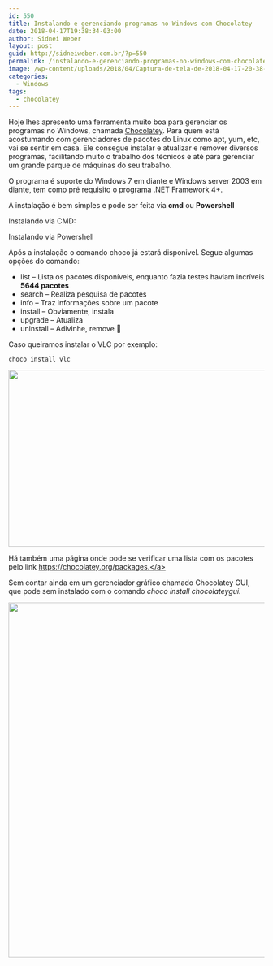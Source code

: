 ```yaml
---
id: 550
title: Instalando e gerenciando programas no Windows com Chocolatey
date: 2018-04-17T19:38:34-03:00
author: Sidnei Weber
layout: post
guid: http://sidneiweber.com.br/?p=550
permalink: /instalando-e-gerenciando-programas-no-windows-com-chocolatey/
image: /wp-content/uploads/2018/04/Captura-de-tela-de-2018-04-17-20-38-48.png
categories:
  - Windows
tags:
  - chocolatey
---
```

Hoje lhes apresento uma ferramenta muito boa para gerenciar os programas no Windows, chamada <a href="https://chocolatey.org/" target="_blank" rel="noopener">Chocolatey</a>. Para quem está acostumando com gerenciadores de pacotes do Linux como apt, yum, etc, vai se sentir em casa. Ele consegue instalar e atualizar e remover diversos programas, facilitando muito o trabalho dos técnicos e até para gerenciar um grande parque de máquinas do seu trabalho.

O programa é suporte do Windows 7 em diante e Windows server 2003 em diante, tem como pré requisito o programa .NET Framework 4+.

A instalação é bem simples e pode ser feita via **cmd** ou **Powershell**

Instalando via CMD:

<script src="https://gist.github.com/sidneiweber/4ea0bebfaa810888cc2cdd8068c58105.js"></script>

Instalando via Powershell

<script src="https://gist.github.com/sidneiweber/2d1627b19433cb39244f06cbbb39d6aa.js"></script>

Após a instalação o comando choco já estará disponivel. Segue algumas opções do comando:

  * list &#8211; Lista os pacotes disponíveis, enquanto fazia testes haviam incríveis **5644 pacotes**
  * search &#8211; Realiza pesquisa de pacotes
  * info &#8211; Traz informações sobre um pacote
  * install &#8211; Obviamente, instala
  * upgrade &#8211; Atualiza
  * uninstall &#8211; Adivinhe, remove 🙂

Caso queiramos instalar o VLC por exemplo:

```shell
choco install vlc
```

<img src="http://sidneiweber.com.br/wp-content/uploads/2018/04/Captura-de-tela-de-2018-04-17-20-32-04.png" alt="" width="647" height="348" srcset="https://sidneiweber.com.br/wp-content/uploads/2018/04/Captura-de-tela-de-2018-04-17-20-32-04.png 647w, https://sidneiweber.com.br/wp-content/uploads/2018/04/Captura-de-tela-de-2018-04-17-20-32-04-300x161.png 300w" sizes="(max-width: 647px) 100vw, 647px" />

Há também uma página onde pode se verificar uma lista com os pacotes pelo link <a href="https://chocolatey.org/packages." target="_blank" rel="noopener">https://chocolatey.org/packages.</a>

Sem contar ainda em um gerenciador gráfico chamado Chocolatey GUI, que pode sem instalado com o comando _choco install chocolateygui._

<img class="alignnone size-full" src="https://chocolatey.org/content/images/ChocolateyGUI_main_screen.png" width="1013" height="699" />

&nbsp;
